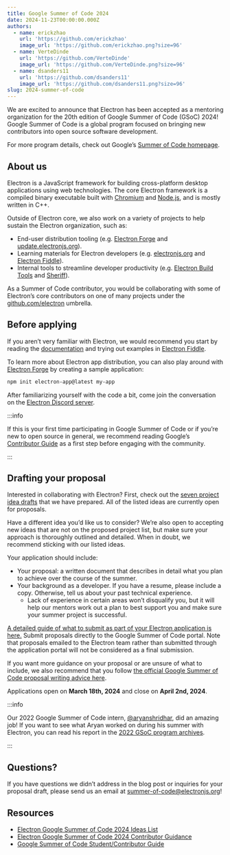 ```yaml
---
title: Google Summer of Code 2024
date: 2024-11-23T00:00:00.000Z
authors:
  - name: erickzhao
    url: 'https://github.com/erickzhao'
    image_url: 'https://github.com/erickzhao.png?size=96'
  - name: VerteDinde
    url: 'https://github.com/VerteDinde'
    image_url: 'https://github.com/VerteDinde.png?size=96'
  - name: dsanders11
    url: 'https://github.com/dsanders11'
    image_url: 'https://github.com/dsanders11.png?size=96'
slug: 2024-summer-of-code
---
```


We are excited to announce that Electron has been accepted as a mentoring organization for
the 20th edition of Google Summer of Code (GSoC) 2024! Google Summer of Code is a global
program focused on bringing new contributors into open source software development.

For more program details, check out Google’s [Summer of Code homepage](https://summerofcode.withgoogle.com/).

## About us

Electron is a JavaScript framework for building cross-platform desktop applications using
web technologies. The core Electron framework is a compiled binary executable built with
[Chromium](https://chromium.org/) and [Node.js](https://nodejs.org/), and is mostly written in C++.

Outside of Electron core, we also work on a variety of projects to help sustain the
Electron organization, such as:

- End-user distribution tooling (e.g. [Electron Forge](https://www.electronforge.io/)
  and [update.electronjs.org](https://github.com/electron/update.electronjs.org)).
- Learning materials for Electron developers (e.g. [electronjs.org](http://electronjs.org)
  and [Electron Fiddle](https://github.com/electron/fiddle)).
- Internal tools to streamline developer productivity (e.g. [Electron Build Tools](https://github.com/electron/build-tools)
  and [Sheriff](https://github.com/electron/sheriff)).

As a Summer of Code contributor, you would be collaborating with some of Electron’s core contributors
on one of many projects under the [github.com/electron](http://github.com/electron) umbrella.

## Before applying

If you aren’t very familiar with Electron, we would recommend you start by reading the
[documentation](https://electronjs.org/docs/latest) and trying out examples in [Electron Fiddle](https://electronjs.org/fiddle).

To learn more about Electron app distribution, you can also play around with
[Electron Forge](https://github.com/electron/forge/blob/main/LICENSE) by creating a sample application:

```bash
npm init electron-app@latest my-app
```

After familiarizing yourself with the code a bit, come join the conversation on the
[Electron Discord server](https://discord.gg/electronjs).

:::info

If this is your first time participating in Google Summer of Code or if you’re new to open source in general,
we recommend reading Google’s [Contributor Guide](https://google.github.io/gsocguides/student/) as a first step
before engaging with the community.

:::

## Drafting your proposal

Interested in collaborating with Electron? First, check out the [seven project idea drafts](https://electronhq.notion.site/Electron-Google-Summer-of-Code-2024-Ideas-List-a1cb01daab3c48a98c30e411e96b218d?pvs=74)
that we have prepared. All of the listed ideas are currently open for proposals.

Have a different idea you’d like us to consider? We’re also open to accepting new ideas that
are not on the proposed project list, but make sure your approach is thoroughly outlined and detailed.
When in doubt, we recommend sticking with our listed ideas.

Your application should include:

- Your proposal: a written document that describes in detail what you plan to achieve over
  the course of the summer.
- Your background as a developer. If you have a resume, please include a copy. Otherwise,
  tell us about your past technical experience.
  - Lack of experience in certain areas won’t disqualify you, but it will help our mentors
    work out a plan to best support you and make sure your summer project is successful.

[A detailed guide of what to submit as part of your Electron application is here.](https://electronhq.notion.site/Electron-GSoC-2024-Contributor-Guidance-f1f4de7a0d9a4664a96c8d4dd70cb208?pvs=4)
Submit proposals directly to the Google Summer of Code portal. Note that proposals emailed to the
Electron team rather than submitted through the application portal will not be considered as a final submission.

If you want more guidance on your proposal or are unsure of what to include, we also recommend that
you follow [the official Google Summer of Code proposal writing advice here](https://google.github.io/gsocguides/student/writing-a-proposal).

Applications open on **March 18th, 2024** and close on **April 2nd, 2024**.

:::info

Our 2022 Google Summer of Code intern, [@aryanshridhar](https://github.com/aryanshridhar),
did an amazing job! If you want to see what Aryan worked on during his summer with Electron,
you can read his report in the [2022 GSoC program archives](https://summerofcode.withgoogle.com/archive/2022/organizations/electron).

:::

## Questions?

If you have questions we didn’t address in the blog post or inquiries for your proposal draft,
please send us an email at [summer-of-code@electronjs.org](mailto:summer-of-code@electronjs.org)!

## Resources

- [Electron Google Summer of Code 2024 Ideas List](https://electronhq.notion.site/Electron-Google-Summer-of-Code-2024-Ideas-List-a1cb01daab3c48a98c30e411e96b218d?pvs=74)
- [Electron Google Summer of Code 2024 Contributor Guidance](https://electronhq.notion.site/Electron-GSoC-2024-Contributor-Guidance-f1f4de7a0d9a4664a96c8d4dd70cb208?pvs=4)
- [Google Summer of Code Student/Contributor Guide](https://google.github.io/gsocguides/student/)
